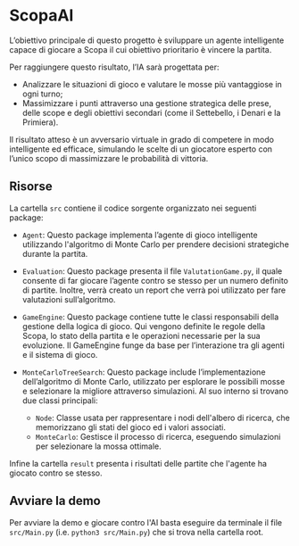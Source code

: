 # ScopaAI
L’obiettivo principale di questo progetto è sviluppare un agente intelligente capace di giocare a Scopa
il cui obiettivo prioritario è vincere la partita.

Per raggiungere questo risultato, l’IA sarà progettata per:
- Analizzare le situazioni di gioco e valutare le mosse più vantaggiose in ogni turno;
- Massimizzare i punti attraverso una gestione strategica delle prese, delle scope e degli obiettivi
secondari (come il Settebello, i Denari e la Primiera).

Il risultato atteso è un avversario virtuale in grado di competere in modo intelligente ed efficace,
simulando le scelte di un giocatore esperto con l’unico scopo di massimizzare le probabilità di vittoria.

## Risorse
La cartella `src` contiene il codice sorgente organizzato nei seguenti package:
- `Agent`: Questo package implementa l’agente di gioco intelligente utilizzando l'algoritmo di Monte Carlo per
prendere decisioni strategiche durante la partita.

- `Evaluation`: Questo package presenta il file `ValutationGame.py`, il quale consente di far giocare
l’agente contro se stesso per un numero definito di partite. Inoltre, verrà creato un report che verrà poi
utilizzato per fare valutazioni sull’algoritmo.

- `GameEngine`: Questo package contiene tutte le classi responsabili della gestione della logica di gioco.
Qui vengono definite le regole della Scopa, lo stato della partita e le operazioni necessarie per la sua
evoluzione. Il GameEngine funge da base per l’interazione tra gli agenti e il sistema di gioco.

- `MonteCarloTreeSearch`: Questo package include l’implementazione dell’algoritmo di Monte Carlo, utilizzato
per esplorare le possibili mosse e selezionare la migliore attraverso simulazioni. Al suo interno si trovano
due classi principali:
	- `Node`: Classe usata per rappresentare i nodi dell'albero di ricerca, che memorizzano gli stati del gioco
 	ed i valori associati.
	- `MonteCarlo`: Gestisce il processo di ricerca, eseguendo simulazioni per selezionare la mossa ottimale.

Infine la cartella `result` presenta i risultati delle partite che l'agente ha giocato contro se stesso.

## Avviare la demo
Per avviare la demo e giocare contro l'AI basta eseguire da terminale il file `src/Main.py` (i.e. `python3 src/Main.py`) che
si trova nella cartella root.
